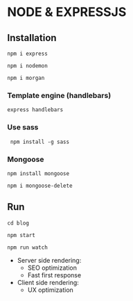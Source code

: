 # NODE & EXPRESSJS

## Installation

```
npm i express
```
```
npm i nodemon
```
```
npm i morgan
```
### Template engine (handlebars)
```
express handlebars
```
### Use sass
```
 npm install -g sass
```
### Mongoose
```
npm install mongoose
```
```
npm i mongoose-delete
```

## Run
```
cd blog
```
```
npm start
```
```
npm run watch
```

- Server side rendering:
    + SEO optimization
    + Fast first response
- Client side rendering:
    + UX optimization